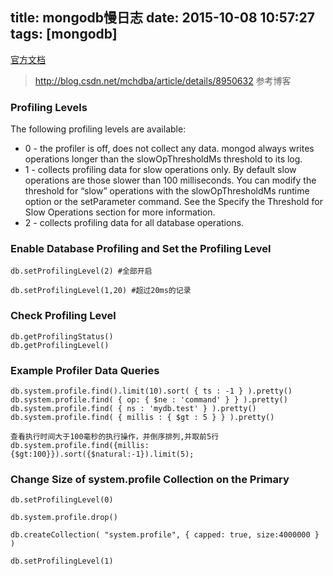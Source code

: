 title: mongodb慢日志
date: 2015-10-08 10:57:27
tags: [mongodb]
---



[官方文档](http://docs.mongodb.org/manual/tutorial/manage-the-database-profiler/ "Title")


> http://blog.csdn.net/mchdba/article/details/8950632
> 参考博客 



### Profiling Levels

The following profiling levels are available:

- 0 - the profiler is off, does not collect any data. mongod always writes operations longer than the slowOpThresholdMs threshold to its log.
- 1 - collects profiling data for slow operations only. By default slow operations are those slower than 100 milliseconds.
You can modify the threshold for “slow” operations with the slowOpThresholdMs runtime option or the setParameter command. See the Specify the Threshold for Slow Operations section for more information.
- 2 - collects profiling data for all database operations.


### Enable Database Profiling and Set the Profiling Level
```
db.setProfilingLevel(2) #全部开启

db.setProfilingLevel(1,20) #超过20ms的记录
```

### Check Profiling Level
```
db.getProfilingStatus()
db.getProfilingLevel()

```

### Example Profiler Data Queries
```
db.system.profile.find().limit(10).sort( { ts : -1 } ).pretty()
db.system.profile.find( { op: { $ne : 'command' } } ).pretty()
db.system.profile.find( { ns : 'mydb.test' } ).pretty()
db.system.profile.find( { millis : { $gt : 5 } } ).pretty()

查看执行时间大于100毫秒的执行操作，并倒序排列,并取前5行
db.system.profile.find({millis:{$gt:100}}).sort({$natural:-1}).limit(5);
```


### Change Size of system.profile Collection on the Primary
```
db.setProfilingLevel(0)

db.system.profile.drop()

db.createCollection( "system.profile", { capped: true, size:4000000 } )

db.setProfilingLevel(1)
```
